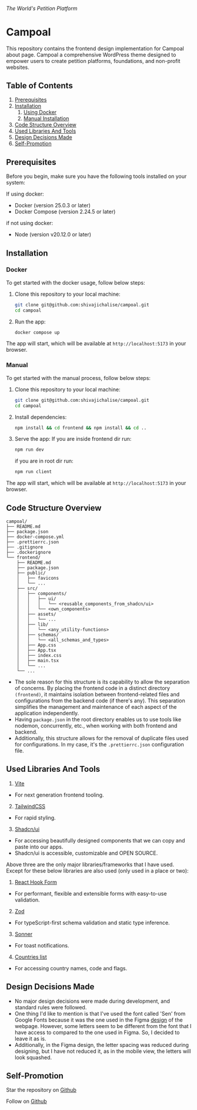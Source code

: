 ###### _The World's Petition Platform_

# Campoal

This repository contains the frontend design implementation for Campoal about page.
Campoal a comprehensive WordPress theme designed to empower users to create petition platforms, foundations, and non-profit websites.

## Table of Contents

1. [Prerequisites](#prerequisites)
2. [Installation](#installation)
    1. [Using Docker](#docker)
    2. [Manual Installation](#manual)
3. [Code Structure Overview](#code-structure-overview)
4. [Used Libraries And Tools](#used-libraries-and-tools)
5. [Design Decisions Made](#design-decisions-made)
6. [Self-Promotion](#self-promotion)

## Prerequisites

Before you begin, make sure you have the following tools installed on your system:

If using docker:

-   Docker (version 25.0.3 or later)
-   Docker Compose (version 2.24.5 or later)

if not using docker:

-   Node (version v20.12.0 or later)

## Installation

### Docker

To get started with the docker usage, follow below steps:

1. Clone this repository to your local machine:

    ```bash
    git clone git@github.com:shivajichalise/campoal.git
    cd campoal
    ```

2. Run the app:

    ```bash
    docker compose up
    ```

The app will start, which will be available at `http://localhost:5173` in your browser.

### Manual

To get started with the manual process, follow below steps:

1. Clone this repository to your local machine:

    ```bash
    git clone git@github.com:shivajichalise/campoal.git
    cd campoal
    ```

2. Install dependencies:

    ```bash
    npm install && cd frontend && npm install && cd ..
    ```

3. Serve the app:
   If you are inside frontend dir run:

    ```bash
    npm run dev
    ```

    if you are in root dir run:

    ```bash
    npm run client
    ```

The app will start, which will be available at `http://localhost:5173` in your browser.

## Code Structure Overview

```
campoal/
├── README.md
├── package.json
├── docker-compose.yml
├── .prettierrc.json
├── .gitignore
├── .dockerignore
└── frontend/
    ├── README.md
    ├── package.json
    ├── public/
    │   ├── favicons
    │   └── ...
    ├── src/
    │   ├── components/
    │   │   ├── ui/
    │   │   │   └── <reusable_components_from_shadcn/ui>
    │   │   └── <own_components>
    │   ├── assets/
    │   │   └── ...
    │   ├── lib/
    │   │   └── <any_utility-functions>
    │   ├── schemas/
    │   │   └── <all_schemas_and_types>
    │   ├── App.css
    │   ├── App.tsx
    │   ├── index.css
    │   ├── main.tsx
    │   └── ...
    └── ...
```

-   The sole reason for this structure is its capability to allow the separation of concerns. By placing the frontend code in a distinct directory `(frontend)`, it maintains isolation between frontend-related files and configurations from the backend code (if there's any). This separation simplifies the management and maintenance of each aspect of the application independently.
-   Having `package.json` in the root directory enables us to use tools like nodemon, concurrently, etc., when working with both frontend and backend.
-   Additionally, this structure allows for the removal of duplicate files used for configurations. In my case, it's the `.prettierrc.json` configuration file.

## Used Libraries And Tools

1. [Vite](https://vitejs.dev/)

-   For next generation frontend tooling.

2. [TailwindCSS](https://tailwindcss.com/)

-   For rapid styling.

3. [Shadcn/ui](https://ui.shadcn.com/)

-   For accessing beautifully designed components that we can copy and paste into our apps.
-   Shadcn/ui is accessible, customizable and OPEN SOURCE.

Above three are the only major libraries/frameworks that I have used. Except for these below libraries are also used (only used in a place or two):

1. [React Hook Form](https://www.react-hook-form.com/)

-   For performant, flexible and extensible forms with easy-to-use validation.

2. [Zod](https://zod.dev/)

-   For typeScript-first schema validation and static type inference.

3. [Sonner](https://sonner.emilkowal.ski/)

-   For toast notifications.

4. [Countries list](https://www.npmjs.com/package/countries-list)

-   For accessing country names, code and flags.

## Design Decisions Made

-   No major design decisions were made during development, and standard rules were followed.
-   One thing I'd like to mention is that I've used the font called 'Sen' from Google Fonts because it was the one used in the Figma [design](https://www.figma.com/community/file/1328995521380289089) of the webpage. However, some letters seem to be different from the font that I have access to compared to the one used in Figma. So, I decided to leave it as is.
-   Additionally, in the Figma design, the letter spacing was reduced during designing, but I have not reduced it, as in the mobile view, the letters will look squashed.

## Self-Promotion

Star the repository on [Github](https://github.com/shivajichalise/campoal)

Follow on [Github](https://github.com/shivajichalise)

